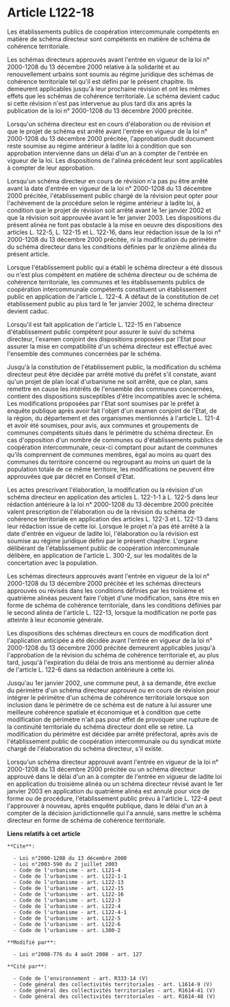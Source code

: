 # Article L122-18

Les établissements publics de coopération intercommunale compétents en matière de schéma directeur sont compétents en matière
de schéma de cohérence territoriale.

Les schémas directeurs approuvés avant l'entrée en vigueur de la loi n° 2000-1208 du 13 décembre 2000 relative à la
solidarité et au renouvellement urbains sont soumis au régime juridique des schémas de cohérence territoriale tel qu'il est
défini par le présent chapitre. Ils demeurent applicables jusqu'à leur prochaine révision et ont les mêmes effets que les
schémas de cohérence territoriale. Le schéma devient caduc si cette révision n'est pas intervenue au plus tard dix ans après
la publication de la loi n° 2000-1208 du 13 décembre 2000 précitée.

Lorsqu'un schéma directeur est en cours d'élaboration ou de révision et que le projet de schéma est arrêté avant l'entrée en
vigueur de la loi n° 2000-1208 du 13 décembre 2000 précitée, l'approbation dudit document reste soumise au régime antérieur à
ladite loi à condition que son approbation intervienne dans un délai d'un an à compter de l'entrée en vigueur de la loi. Les
dispositions de l'alinéa précédent leur sont applicables à compter de leur approbation.

Lorsqu'un schéma directeur en cours de révision n'a pas pu être arrêté avant la date d'entrée en vigueur de la loi n°
2000-1208 du 13 décembre 2000 précitée, l'établissement public chargé de la révision peut opter pour l'achèvement de la
procédure selon le régime antérieur à ladite loi, à condition que le projet de révision soit arrêté avant le 1er janvier 2002
et que la révision soit approuvée avant le 1er janvier 2003. Les dispositions du présent alinéa ne font pas obstacle à la
mise en oeuvre des dispositions des articles L. 122-5, L. 122-15 et L. 122-16, dans leur rédaction issue de la loi n°
2000-1208 du 13 décembre 2000 précitée, ni la modification du périmètre du schéma directeur dans les conditions définies par
le onzième alinéa du présent article.

Lorsque l'établissement public qui a établi le schéma directeur a été dissous ou n'est plus compétent en matière de schéma
directeur ou de schéma de cohérence territoriale, les communes et les établissements publics de coopération intercommunale
compétents constituent un établissement public en application de l'article L. 122-4. A défaut de la constitution de cet
établissement public au plus tard le 1er janvier 2002, le schéma directeur devient caduc.

Lorsqu'il est fait application de l'article L. 122-15 en l'absence d'établissement public compétent pour assurer le suivi du
schéma directeur, l'examen conjoint des dispositions proposées par l'Etat pour assurer la mise en compatibilité d'un schéma
directeur est effectué avec l'ensemble des communes concernées par le schéma.

Jusqu'à la constitution de l'établissement public, la modification du schéma directeur peut être décidée par arrêté motivé du
préfet s'il constate, avant qu'un projet de plan local d'urbanisme ne soit arrêté, que ce plan, sans remettre en cause les
intérêts de l'ensemble des communes concernées, contient des dispositions susceptibles d'être incompatibles avec le schéma.
Les modifications proposées par l'Etat sont soumises par le préfet à enquête publique après avoir fait l'objet d'un examen
conjoint de l'Etat, de la région, du département et des organismes mentionnés à l'article L. 121-4 et avoir été soumises,
pour avis, aux communes et groupements de communes compétents situés dans le périmètre du schéma directeur. En cas
d'opposition d'un nombre de communes ou d'établissements publics de coopération intercommunale, ceux-ci comptant pour autant
de communes qu'ils comprennent de communes membres, égal au moins au quart des communes du territoire concerné ou regroupant
au moins un quart de la population totale de ce même territoire, les modifications ne peuvent être approuvées que par décret
en Conseil d'Etat.

Les actes prescrivant l'élaboration, la modification ou la révision d'un schéma directeur en application des articles L.
122-1-1 à L. 122-5 dans leur rédaction antérieure à la loi n° 2000-1208 du 13 décembre 2000 précitée valent prescription de
l'élaboration ou de la révision du schéma de cohérence territoriale en application des articles L. 122-3 et L. 122-13 dans
leur rédaction issue de cette loi. Lorsque le projet n'a pas été arrêté à la date d'entrée en vigueur de ladite loi,
l'élaboration ou la révision est soumise au régime juridique défini par le présent chapitre. L'organe délibérant de
l'établissement public de coopération intercommunale délibère, en application de l'article L. 300-2, sur les modalités de la
concertation avec la population.

Les schémas directeurs approuvés avant l'entrée en vigueur de la loi n° 2000-1208 du 13 décembre 2000 précitée et les schémas
directeurs approuvés ou révisés dans les conditions définies par les troisième et quatrième alinéas peuvent faire l'objet
d'une modification, sans être mis en forme de schéma de cohérence territoriale, dans les conditions définies par le second
alinéa de l'article L. 122-13, lorsque la modification ne porte pas atteinte à leur économie générale.

Les dispositions des schémas directeurs en cours de modification dont l'application anticipée a été décidée avant l'entrée en
vigueur de la loi n° 2000-1208 du 13 décembre 2000 précitée demeurent applicables jusqu'à l'approbation de la révision du
schéma de cohérence territoriale et, au plus tard, jusqu'à l'expiration du délai de trois ans mentionné au dernier alinéa de
l'article L. 122-6 dans sa rédaction antérieure à cette loi.

Jusqu'au 1er janvier 2002, une commune peut, à sa demande, être exclue du périmètre d'un schéma directeur approuvé ou en
cours de révision pour intégrer le périmètre d'un schéma de cohérence territoriale lorsque son inclusion dans le périmètre de
ce schéma est de nature à lui assurer une meilleure cohérence spatiale et économique et à condition que cette modification de
périmètre n'ait pas pour effet de provoquer une rupture de la continuité territoriale du schéma directeur dont elle se
retire. La modification du périmètre est décidée par arrêté préfectoral, après avis de l'établissement public de coopération
intercommunale ou du syndicat mixte chargé de l'élaboration du schéma directeur, s'il existe.

Lorsqu'un schéma directeur approuvé avant l'entrée en vigueur de la loi n° 2000-1208 du 13 décembre 2000 précitée ou un
schéma directeur approuvé dans le délai d'un an à compter de l'entrée en vigueur de ladite loi en application du troisième
alinéa ou un schéma directeur révisé avant le 1er janvier 2003 en application du quatrième alinéa est annulé pour vice de
forme ou de procédure, l'établissement public prévu à l'article L. 122-4 peut l'approuver à nouveau, après enquête publique,
dans le délai d'un an à compter de la décision juridictionnelle qui l'a annulé, sans mettre le schéma directeur en forme de
schéma de cohérence territoriale.

**Liens relatifs à cet article**

	**Cite**:

	  - Loi n°2000-1208 du 13 décembre 2000
	  - Loi n°2003-590 du 2 juillet 2003
	  - Code de l'urbanisme - art. L121-4
	  - Code de l'urbanisme - art. L122-1-1
	  - Code de l'urbanisme - art. L122-13
	  - Code de l'urbanisme - art. L122-15
	  - Code de l'urbanisme - art. L122-16
	  - Code de l'urbanisme - art. L122-3
	  - Code de l'urbanisme - art. L122-4
	  - Code de l'urbanisme - art. L122-4-1
	  - Code de l'urbanisme - art. L122-5
	  - Code de l'urbanisme - art. L122-6
	  - Code de l'urbanisme - art. L300-2

	**Modifié par**:

	  - Loi n°2008-776 du 4 août 2008 - art. 127

	**Cité par**:

	  - Code de l'environnement - art. R333-14 (V)
	  - Code général des collectivités territoriales - art. L1614-9 (V)
	  - Code général des collectivités territoriales - art. R1614-41 (V)
	  - Code général des collectivités territoriales - art. R1614-48 (V)
